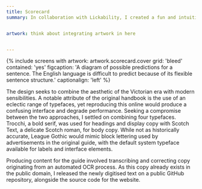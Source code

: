 ```yaml
---
title: Scorecard
summary: In collaboration with Lickability, I created a fun and intuitive way to keep score while playing games with friends & family.


artwork: think about integrating artwork in here


---
```

{% include screens with artwork: artwork.scorecard.cover grid: 'bleed' contained: 'yes' figcaption: 'A diagram of possible predictions for a sentence. The English language is difficult to predict because of its flexible sentence structure.' captionalign: 'left' %} 

The design seeks to combine the aesthetic of the Victorian era with modern sensibilities. A notable attribute of the original handbook is the use of an eclectic range of typefaces, yet reproducing this online would produce a confusing interface and degrade performance. Seeking a compromise between the two approaches, I settled on combining four typefaces. Trocchi, a bold serif, was used for headings and display copy with Scotch Text, a delicate Scotch roman, for body copy. While not as historically accurate, League Gothic would mimic block lettering used by advertisements in the original guide, with the default system typeface available for labels and interface elements.

Producing content for the guide involved transcribing and correcting copy originating from an automated OCR process. As this copy already exists in the public domain, I released the newly digitised text on a public GitHub repository, alongside the source code for the website.